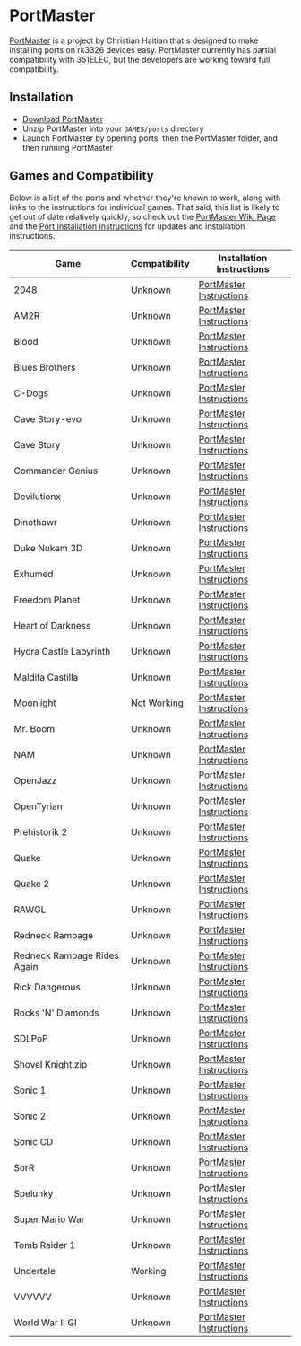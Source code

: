 # PortMaster

[PortMaster](https://github.com/christianhaitian/PortMaster) is a project by Christian Haitian that's designed to make installing ports on rk3326 devices easy. PortMaster currently has partial compatibility with 351ELEC, but the developers are working toward full compatibility.

## Installation

- [Download PortMaster](https://github.com/christianhaitian/PortMaster/raw/main/PortMaster.zip)
- Unzip PortMaster into your `GAMES/ports` directory
- Launch PortMaster by opening ports, then the PortMaster folder, and then running PortMaster

## Games and Compatibility

Below is a list of the ports and whether they're known to work, along with links to the instructions for individual games. That said, this list is likely to get out of date relatively quickly, so check out the [PortMaster Wiki Page](https://github.com/christianhaitian/arkos/wiki/PortMaster) and the [Port Installation Instructions](https://github.com/christianhaitian/arkos/wiki/ArkOS-Emulators-and-Ports-information#ports) for updates and installation instructions.

| Game | Compatibility | Installation Instructions |
|----|----|----|
| 2048 | <span class="text-warning">Unknown</span> | [PortMaster Instructions](https://github.com/christianhaitian/arkos/wiki/ArkOS-Emulators-and-Ports-information#2048-available-through-portmaster) |
| AM2R | <span class="text-warning">Unknown</span> | [PortMaster Instructions](https://github.com/christianhaitian/arkos/wiki/ArkOS-Emulators-and-Ports-information#am2r-available-through-portmaster) |
| Blood | <span class="text-warning">Unknown</span> | [PortMaster Instructions](https://github.com/christianhaitian/arkos/wiki/ArkOS-Emulators-and-Ports-information#blood-available-through-portmaster) |
| Blues Brothers | <span class="text-warning">Unknown</span> | [PortMaster Instructions](https://github.com/christianhaitian/arkos/wiki/ArkOS-Emulators-and-Ports-information#blues-brothers-available-through-portmaster) |
| C-Dogs | <span class="text-warning">Unknown</span> | [PortMaster Instructions](https://github.com/christianhaitian/arkos/wiki/ArkOS-Emulators-and-Ports-information#c-dogs-available-through-portmaster) |
| Cave Story-evo | <span class="text-warning">Unknown</span> | [PortMaster Instructions](https://github.com/christianhaitian/arkos/wiki/ArkOS-Emulators-and-Ports-information#cave-story-evo-available-through-portmaster) |
| Cave Story | <span class="text-warning">Unknown</span> | [PortMaster Instructions](https://github.com/christianhaitian/arkos/wiki/ArkOS-Emulators-and-Ports-information#cave-story-evo-available-through-portmaster) |
| Commander Genius | <span class="text-warning">Unknown</span> | [PortMaster Instructions](https://github.com/christianhaitian/arkos/wiki/ArkOS-Emulators-and-Ports-information#commander-genius-commander-keen-available-through-portmaster) |
| Devilutionx | <span class="text-warning">Unknown</span> | [PortMaster Instructions](https://github.com/christianhaitian/arkos/wiki/ArkOS-Emulators-and-Ports-information#devilutionx-diablo-1-available-through-portmaster) |
| Dinothawr | <span class="text-warning">Unknown</span> | [PortMaster Instructions](https://github.com/christianhaitian/arkos/wiki/ArkOS-Emulators-and-Ports-information#dinothawr-available-through-portmaster) |
| Duke Nukem 3D | <span class="text-warning">Unknown</span> | [PortMaster Instructions](https://github.com/christianhaitian/arkos/wiki/ArkOS-Emulators-and-Ports-information#duke-nukem-3d-available-through-portmaster) |
| Exhumed | <span class="text-warning">Unknown</span> | [PortMaster Instructions](https://github.com/christianhaitian/arkos/wiki/ArkOS-Emulators-and-Ports-information#exhumed-aka-powerslave-available-through-portmaster) |
| Freedom Planet | <span class="text-warning">Unknown</span> | [PortMaster Instructions](https://github.com/christianhaitian/arkos/wiki/ArkOS-Emulators-and-Ports-information#freedom-planet-available-through-portmaster) |
| Heart of Darkness | <span class="text-warning">Unknown</span> | [PortMaster Instructions](https://github.com/christianhaitian/arkos/wiki/ArkOS-Emulators-and-Ports-information#heart-of-darkness-available-through-portmaster) |
| Hydra Castle Labyrinth | <span class="text-warning">Unknown</span> | [PortMaster Instructions](https://github.com/christianhaitian/arkos/wiki/ArkOS-Emulators-and-Ports-information#hydra-castle-labyrinth-available-through-portmaster) |
| Maldita Castilla | <span class="text-warning">Unknown</span> | [PortMaster Instructions](https://github.com/christianhaitian/arkos/wiki/ArkOS-Emulators-and-Ports-information#maldita-castilla-available-through-portmaster) |
| Moonlight | <span class="text-alert">Not Working</span> | [PortMaster Instructions](https://github.com/christianhaitian/arkos/wiki/ArkOS-Emulators-and-Ports-information#moonlight-nvidia-gamestreaming-app-available-through-portmaster) |
| Mr. Boom | <span class="text-warning">Unknown</span> | [PortMaster Instructions](https://github.com/christianhaitian/arkos/wiki/ArkOS-Emulators-and-Ports-information#mr-boom-available-through-portmaster) |
| NAM | <span class="text-warning">Unknown</span> | [PortMaster Instructions](https://github.com/christianhaitian/arkos/wiki/ArkOS-Emulators-and-Ports-information#nam-available-through-portmaster) |
| OpenJazz | <span class="text-warning">Unknown</span> | [PortMaster Instructions](https://github.com/christianhaitian/arkos/wiki/ArkOS-Emulators-and-Ports-information#openjazz-jazz-jackrabbitavailable-through-portmaster) |
| OpenTyrian | <span class="text-warning">Unknown</span> | [PortMaster Instructions](https://github.com/christianhaitian/arkos/wiki/ArkOS-Emulators-and-Ports-information#opentyrian-available-through-portmaster) |
| Prehistorik 2 | <span class="text-warning">Unknown</span> | [PortMaster Instructions](https://github.com/christianhaitian/arkos/wiki/ArkOS-Emulators-and-Ports-information#prehistorik-2-available-through-portmaster) |
| Quake | <span class="text-warning">Unknown</span> | [PortMaster Instructions](https://github.com/christianhaitian/arkos/wiki/ArkOS-Emulators-and-Ports-information#quake-1-available-through-portmaster) |
| Quake 2 | <span class="text-warning">Unknown</span> | [PortMaster Instructions](https://github.com/christianhaitian/arkos/wiki/ArkOS-Emulators-and-Ports-information#quake-2-available-through-portmaster) |
| RAWGL | <span class="text-warning">Unknown</span> | [PortMaster Instructions](https://github.com/christianhaitian/arkos/wiki/ArkOS-Emulators-and-Ports-information#rawgl-available-through-portmaster) |
| Redneck Rampage | <span class="text-warning">Unknown</span> | [PortMaster Instructions](https://github.com/christianhaitian/arkos/wiki/ArkOS-Emulators-and-Ports-information#redneck-rampage-1-available-through-portmaster) |
| Redneck Rampage Rides Again | <span class="text-warning">Unknown</span> | [PortMaster Instructions](https://github.com/christianhaitian/arkos/wiki/ArkOS-Emulators-and-Ports-information#redneck-rampage-2-available-through-portmaster) |
| Rick Dangerous | <span class="text-warning">Unknown</span> | [PortMaster Instructions](https://github.com/christianhaitian/arkos/wiki/ArkOS-Emulators-and-Ports-information#rick-dangerous-available-through-portmaster) |
| Rocks 'N' Diamonds | <span class="text-warning">Unknown</span> | [PortMaster Instructions](https://github.com/christianhaitian/arkos/wiki/ArkOS-Emulators-and-Ports-information#rocks-n-diamonds-available-through-portmaster) |
| SDLPoP | <span class="text-warning">Unknown</span> | [PortMaster Instructions](https://github.com/christianhaitian/arkos/wiki/ArkOS-Emulators-and-Ports-information#sdlpop-prince-of-persia-available-through-portmaster) |
| Shovel Knight.zip | <span class="text-warning">Unknown</span> | [PortMaster Instructions](https://github.com/christianhaitian/arkos/wiki/ArkOS-Emulators-and-Ports-information#shovel-knight---treasure-trove-available-through-portmaster) |
| Sonic 1 | <span class="text-warning">Unknown</span> | [PortMaster Instructions](https://github.com/christianhaitian/arkos/wiki/ArkOS-Emulators-and-Ports-information#sonic-1-available-through-portmaster) |
| Sonic 2 | <span class="text-warning">Unknown</span> | [PortMaster Instructions](https://github.com/christianhaitian/arkos/wiki/ArkOS-Emulators-and-Ports-information#sonic-2-available-through-portmaster) |
| Sonic CD | <span class="text-warning">Unknown</span> | [PortMaster Instructions](https://github.com/christianhaitian/arkos/wiki/ArkOS-Emulators-and-Ports-information#sonic-cd-available-through-portmaster) |
| SorR | <span class="text-warning">Unknown</span> | [PortMaster Instructions](https://github.com/christianhaitian/arkos/wiki/ArkOS-Emulators-and-Ports-information#sorr-streets-of-rage-remakeavailable-through-portmaster) |
| Spelunky | <span class="text-warning">Unknown</span> | [PortMaster Instructions](https://github.com/christianhaitian/arkos/wiki/ArkOS-Emulators-and-Ports-information#spelunky-available-through-portmaster) |
| Super Mario War | <span class="text-warning">Unknown</span> | [PortMaster Instructions](https://github.com/christianhaitian/arkos/wiki/ArkOS-Emulators-and-Ports-information#super-mario-war-available-through-portmaster) |
| Tomb Raider 1 | <span class="text-warning">Unknown</span> | [PortMaster Instructions](https://github.com/christianhaitian/arkos/wiki/ArkOS-Emulators-and-Ports-information#tomb-raider-1-available-through-portmaster) |
| Undertale | <span class="text-success">Working</span> | [PortMaster Instructions](https://github.com/christianhaitian/arkos/wiki/ArkOS-Emulators-and-Ports-information#undertale-available-through-portmaster) |
| VVVVVV | <span class="text-warning">Unknown</span> | [PortMaster Instructions](https://github.com/christianhaitian/arkos/wiki/ArkOS-Emulators-and-Ports-information#vvvvvv-available-through-portmaster) |
| World War II GI | <span class="text-warning">Unknown</span> | [PortMaster Instructions](https://github.com/christianhaitian/arkos/wiki/ArkOS-Emulators-and-Ports-information#world-war-ii-gi-available-through-portmaster) |
